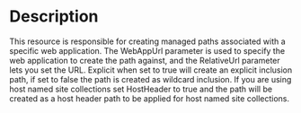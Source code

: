 # Description

This resource is responsible for creating managed paths associated with a
specific web application. The WebAppUrl parameter is used to specify the web
application to create the path against, and the RelativeUrl parameter lets you
set the URL. Explicit when set to true will create an explicit inclusion path,
if set to false the path is created as wildcard inclusion. If you are using
host named site collections set HostHeader to true and the path will be
created as a host header path to be applied for host named site collections.

